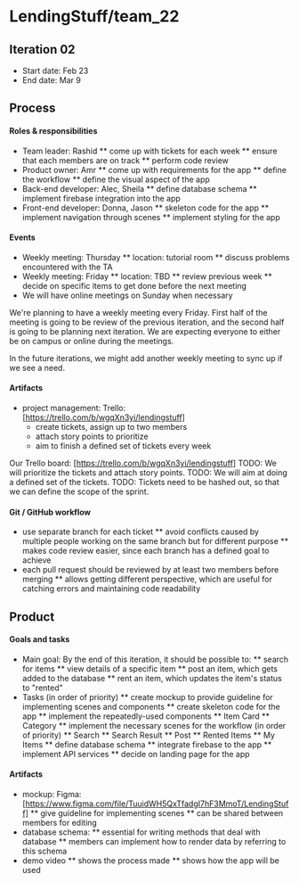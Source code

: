 # LendingStuff/team_22

## Iteration 02
 * Start date: Feb 23
 * End date: Mar 9

## Process

#### Roles & responsibilities

 * Team leader: Rashid
 	** come up with tickets for each week
 	** ensure that each members are on track
 	** perform code review
 * Product owner: Amr
 	** come up with requirements for the app
 	** define the workflow
 	** define the visual aspect of the app
 * Back-end developer: Alec, Sheila
 	** define database schema
 	** implement firebase integration into the app
 * Front-end developer: Donna, Jason
 	** skeleton code for the app
 	** implement navigation through scenes
 	** implement styling for the app

#### Events

 * Weekly meeting: Thursday
 	** location: tutorial room
 	** discuss problems encountered with the TA
 * Weekly meeting: Friday
 	** location: TBD
 	** review previous week
 	** decide on specific items to get done before the next meeting
 * We will have online meetings on Sunday when necessary

We're planning to have a weekly meeting every Friday. First half of the meeting is going to be review of the previous iteration, and the second half is going to be planning next iteration. We are expecting everyone to either be on campus or online during the meetings.

In the future iterations, we might add another weekly meeting to sync up if we see a need.

#### Artifacts

 * project management: Trello: [https://trello.com/b/wgqXn3yi/lendingstuff]
 	* create tickets, assign up to two members
 	* attach story points to prioritize
 	* aim to finish a defined set of tickets every week
 

Our Trello board: [https://trello.com/b/wgqXn3yi/lendingstuff]
TODO: We will prioritize the tickets and attach story points.
TODO: We will aim at doing a defined set of the tickets.
TODO: Tickets need to be hashed out, so that we can define the scope of the sprint.

#### Git / GitHub workflow

 * use separate branch for each ticket
 	** avoid conflicts caused by multiple people working on the same branch but for different purpose
 	** makes code review easier, since each branch has a defined goal to achieve
 * each pull request should be reviewed by at least two members before merging
 	** allows getting different perspective, which are useful for catching errors and maintaining code readability

## Product

#### Goals and tasks

 * Main goal: By the end of this iteration, it should be possible to:
 	** search for items
 	** view details of a specific item
 	** post an item, which gets added to the database
 	** rent an item, which updates the item's status to "rented"
 * Tasks (in order of priority)
 	** create mockup to provide guideline for implementing scenes and components
 	** create skeleton code for the app
 	** implement the repeatedly-used components
 		** Item Card
 		** Category
 	** implement the necessary scenes for the workflow (in order of priority)
 		** Search
 		** Search Result
 		** Post
 		** Rented Items
 		** My Items
 	** define database schema
 	** integrate firebase to the app
 	** implement API services
 	** decide on landing page for the app

#### Artifacts

 * mockup: Figma: [https://www.figma.com/file/TuuidWH5QxTfadgI7hF3MmoT/LendingStuff]
 	** give guideline for implementing scenes
 	** can be shared between members for editing
 * database schema:
 	** essential for writing methods that deal with database
 	** members can implement how to render data by referring to this schema
 * demo video
 	** shows the process made
 	** shows how the app will be used
